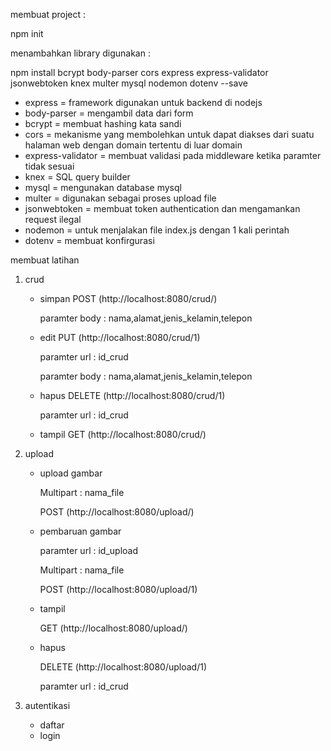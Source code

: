membuat project : 

npm init 

menambahkan library digunakan :

npm install bcrypt body-parser cors express express-validator jsonwebtoken knex multer mysql nodemon  dotenv --save

- express = framework digunakan untuk backend  di nodejs
- body-parser = mengambil data dari form 
- bcrypt = membuat hashing kata sandi
- cors =  mekanisme yang membolehkan untuk dapat diakses dari suatu halaman web dengan domain tertentu di luar domain
- express-validator = membuat validasi pada middleware ketika paramter tidak sesuai
- knex = SQL query builder
- mysql = mengunakan database mysql
- multer = digunakan sebagai proses upload file
- jsonwebtoken = membuat token authentication dan mengamankan request ilegal
- nodemon = untuk menjalakan file index.js dengan 1 kali perintah
- dotenv = membuat konfirgurasi

membuat latihan 
1. crud
    - simpan
        POST (http://localhost:8080/crud/)

        paramter body : nama,alamat,jenis_kelamin,telepon

    - edit 
        PUT (http://localhost:8080/crud/1)

        paramter url : id_crud
        
        paramter body : nama,alamat,jenis_kelamin,telepon

    - hapus 
        DELETE (http://localhost:8080/crud/1)

        paramter url : id_crud

    - tampil 
        GET (http://localhost:8080/crud/)

2. upload
    - upload gambar
      
      Multipart : nama_file
      
      POST (http://localhost:8080/upload/)

    - pembaruan gambar

      paramter url : id_upload
    
      Multipart : nama_file
      
      POST (http://localhost:8080/upload/1)

    - tampil

      GET (http://localhost:8080/upload/)

    - hapus

      DELETE (http://localhost:8080/upload/1)

      paramter url : id_crud 

3. autentikasi
    - daftar
    - login
